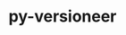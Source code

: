 ---
title: "py-versioneer"
layout: cache
categories: [package, develop-2023-05-21]
meta: {"versions": ["0.28"], "compilers": ["gcc@=11.1.0", "gcc@=11.3.0", "gcc@=7.5.0"], "oss": ["ubuntu18.04", "ubuntu20.04", "ubuntu22.04"], "platforms": ["linux"], "targets": ["ppc64le", "x86_64_v3"], "stacks": ["data-vis-sdk", "e4s", "e4s-power", "ml-linux-x86_64-cpu", "ml-linux-x86_64-cuda", "ml-linux-x86_64-rocm", "radiuss", "root"], "num_specs": 10, "num_specs_by_stack": {"radiuss": 1, "root": 10, "e4s-power": 2, "data-vis-sdk": 4, "e4s": 2, "ml-linux-x86_64-rocm": 1, "ml-linux-x86_64-cpu": 1, "ml-linux-x86_64-cuda": 1}}
spec_details: [{"hash": "cb6mgqnvtf6aevrqoenly2t6wuqh6mym", "compiler": "gcc@=7.5.0", "versions": ["0.28"], "os": "ubuntu18.04", "platform": "linux", "target": "x86_64_v3", "variants": ["build_system=python_pip", "+toml"], "stacks": ["radiuss", "root"], "size": "-", "tarball": "https://binaries.spack.io/develop-2023-05-21/build_cache/linux-ubuntu18.04-x86_64_v3/gcc-7.5.0/py-versioneer-0.28/linux-ubuntu18.04-x86_64_v3-gcc-7.5.0-py-versioneer-0.28-cb6mgqnvtf6aevrqoenly2t6wuqh6mym.spack"}, {"hash": "4cib6d5loxl5dpekrhj27wfa5s7dpm2g", "compiler": "gcc@=11.1.0", "versions": ["0.28"], "os": "ubuntu20.04", "platform": "linux", "target": "ppc64le", "variants": ["build_system=python_pip", "+toml"], "stacks": ["root", "e4s-power"], "size": "-", "tarball": "https://binaries.spack.io/develop-2023-05-21/build_cache/linux-ubuntu20.04-ppc64le/gcc-11.1.0/py-versioneer-0.28/linux-ubuntu20.04-ppc64le-gcc-11.1.0-py-versioneer-0.28-4cib6d5loxl5dpekrhj27wfa5s7dpm2g.spack"}, {"hash": "qyax6qsfk6cbwbfd3c3x2vt2qxe5j7a4", "compiler": "gcc@=11.1.0", "versions": ["0.28"], "os": "ubuntu20.04", "platform": "linux", "target": "ppc64le", "variants": ["build_system=python_pip", "+toml"], "stacks": ["root", "e4s-power"], "size": "-", "tarball": "https://binaries.spack.io/develop-2023-05-21/build_cache/linux-ubuntu20.04-ppc64le/gcc-11.1.0/py-versioneer-0.28/linux-ubuntu20.04-ppc64le-gcc-11.1.0-py-versioneer-0.28-qyax6qsfk6cbwbfd3c3x2vt2qxe5j7a4.spack"}, {"hash": "jsjuaytytemg5iyscq2adhc2xkqp7axq", "compiler": "gcc@=11.1.0", "versions": ["0.28"], "os": "ubuntu20.04", "platform": "linux", "target": "x86_64_v3", "variants": ["build_system=python_pip", "+toml"], "stacks": ["data-vis-sdk", "root"], "size": "-", "tarball": "https://binaries.spack.io/develop-2023-05-21/build_cache/linux-ubuntu20.04-x86_64_v3/gcc-11.1.0/py-versioneer-0.28/linux-ubuntu20.04-x86_64_v3-gcc-11.1.0-py-versioneer-0.28-jsjuaytytemg5iyscq2adhc2xkqp7axq.spack"}, {"hash": "z5hqnq2ktsqfge6qa5wy7nf73i6xfzbv", "compiler": "gcc@=11.1.0", "versions": ["0.28"], "os": "ubuntu20.04", "platform": "linux", "target": "x86_64_v3", "variants": ["build_system=python_pip", "+toml"], "stacks": ["data-vis-sdk", "root"], "size": "-", "tarball": "https://binaries.spack.io/develop-2023-05-21/build_cache/linux-ubuntu20.04-x86_64_v3/gcc-11.1.0/py-versioneer-0.28/linux-ubuntu20.04-x86_64_v3-gcc-11.1.0-py-versioneer-0.28-z5hqnq2ktsqfge6qa5wy7nf73i6xfzbv.spack"}, {"hash": "5nqcjmyqu5tavwivyti7nivhqrpwtfz4", "compiler": "gcc@=11.1.0", "versions": ["0.28"], "os": "ubuntu20.04", "platform": "linux", "target": "x86_64_v3", "variants": ["build_system=python_pip", "+toml"], "stacks": ["e4s", "root"], "size": "-", "tarball": "https://binaries.spack.io/develop-2023-05-21/build_cache/linux-ubuntu20.04-x86_64_v3/gcc-11.1.0/py-versioneer-0.28/linux-ubuntu20.04-x86_64_v3-gcc-11.1.0-py-versioneer-0.28-5nqcjmyqu5tavwivyti7nivhqrpwtfz4.spack"}, {"hash": "ky37wt6ujal5cxv5elprbnf3jkxxvxpe", "compiler": "gcc@=11.1.0", "versions": ["0.28"], "os": "ubuntu20.04", "platform": "linux", "target": "x86_64_v3", "variants": ["build_system=python_pip", "+toml"], "stacks": ["data-vis-sdk", "root"], "size": "-", "tarball": "https://binaries.spack.io/develop-2023-05-21/build_cache/linux-ubuntu20.04-x86_64_v3/gcc-11.1.0/py-versioneer-0.28/linux-ubuntu20.04-x86_64_v3-gcc-11.1.0-py-versioneer-0.28-ky37wt6ujal5cxv5elprbnf3jkxxvxpe.spack"}, {"hash": "tvho42vn5pzvodccczbwsofv42kxzr7n", "compiler": "gcc@=11.1.0", "versions": ["0.28"], "os": "ubuntu20.04", "platform": "linux", "target": "x86_64_v3", "variants": ["build_system=python_pip", "+toml"], "stacks": ["data-vis-sdk", "root"], "size": "-", "tarball": "https://binaries.spack.io/develop-2023-05-21/build_cache/linux-ubuntu20.04-x86_64_v3/gcc-11.1.0/py-versioneer-0.28/linux-ubuntu20.04-x86_64_v3-gcc-11.1.0-py-versioneer-0.28-tvho42vn5pzvodccczbwsofv42kxzr7n.spack"}, {"hash": "a6zriivy5ppwpqrham5bvjveafkr7maj", "compiler": "gcc@=11.1.0", "versions": ["0.28"], "os": "ubuntu20.04", "platform": "linux", "target": "x86_64_v3", "variants": ["build_system=python_pip", "+toml"], "stacks": ["e4s", "root"], "size": "-", "tarball": "https://binaries.spack.io/develop-2023-05-21/build_cache/linux-ubuntu20.04-x86_64_v3/gcc-11.1.0/py-versioneer-0.28/linux-ubuntu20.04-x86_64_v3-gcc-11.1.0-py-versioneer-0.28-a6zriivy5ppwpqrham5bvjveafkr7maj.spack"}, {"hash": "sv3vcp6efrbfvqrqdrdk36ot7tygh2rl", "compiler": "gcc@=11.3.0", "versions": ["0.28"], "os": "ubuntu22.04", "platform": "linux", "target": "x86_64_v3", "variants": ["build_system=python_pip", "+toml"], "stacks": ["ml-linux-x86_64-rocm", "ml-linux-x86_64-cpu", "root", "ml-linux-x86_64-cuda"], "size": "-", "tarball": "https://binaries.spack.io/develop-2023-05-21/build_cache/linux-ubuntu22.04-x86_64_v3/gcc-11.3.0/py-versioneer-0.28/linux-ubuntu22.04-x86_64_v3-gcc-11.3.0-py-versioneer-0.28-sv3vcp6efrbfvqrqdrdk36ot7tygh2rl.spack"}]
---